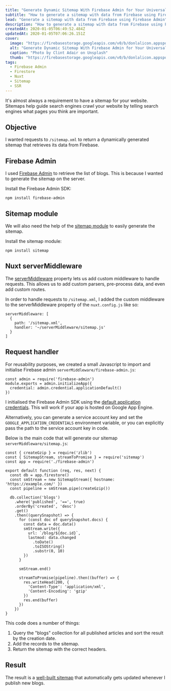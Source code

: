 ```yaml
---
title: "Generate Dynamic Sitemap With Firebase Admin for Your Universal Nuxt App"
subtitle: "How to generate a sitemap with data from Firebase using Firebase Admin"
lead: "Generate a sitemap with data from Firebase using Firebase Admin"
description: "How to generate a sitemap with data from Firebase using Firebase Admin"
createdAt: 2020-01-05T06:49:52.484Z
updatedAt: 2020-01-05T07:06:26.151Z
cover: 
  image: "https://firebasestorage.googleapis.com/v0/b/donlalicon.appspot.com/o/generate-sitemap-firebase%2Fclint-adair-BW0vK-FA3eg-unsplash.jpg?alt=media&token=08bf8931-90d6-4f2f-aef6-07753add4c80"
  alt: "Generate Dynamic Sitemap With Firebase Admin for Your Universal Nuxt App cover image"
  caption: "Photo by Clint Adair on Unsplash"
  thumb: "https://firebasestorage.googleapis.com/v0/b/donlalicon.appspot.com/o/generate-sitemap-firebase%2Fclint-adair-BW0vK-FA3eg-unsplash-small.jpg?alt=media&token=c12c8bdc-7a19-4234-aeee-202d770e4ade"
tags: 
  - Firebase Admin
  - Firestore
  - Nuxt
  - Sitemap
  - SSR
---
```

It's almost always a requirement to have a sitemap for your website. Sitemaps help guide search engines crawl your website by telling search engines what pages you think are important.

Objective
---------

I wanted requests to `/sitemap.xml` to return a dynamically generated sitemap that retrieves its data from Firebase.

Firebase Admin
--------------

I used [Firebase Admin](https://firebase.google.com/docs/admin/setup) to retrieve the list of blogs. This is because I wanted to generate the sitemap on the server.

Install the Firebase Admin SDK:

```
npm install firebase-admin
```

Sitemap module
--------------

We will also need the help of the [sitemap module](https://github.com/ekalinin/sitemap.js) to easily generate the sitemap.

Install the sitemap module:

```
npm install sitemap
```

Nuxt serverMiddleware
---------------------

The [serverMiddleware](https://nuxtjs.org/api/configuration-servermiddleware#the-servermiddleware-property) property lets us add custom middleware to handle requests. This allows us to add custom parsers, pre-process data, and even add custom routes.

In order to handle requests to `/sitemap.xml`, I added the custom middleware to the serverMiddleware property of the `nuxt.config.js` like so:

```js[nuxt.config.js]
serverMiddleware: [
  {
    path: '/sitemap.xml',
    handler: '~/serverMiddleware/sitemap.js'
  }
]
```

Request handler
---------------

For reusability purposes, we created a small Javascript to import and initialise Firebase admin `serverMiddleware/firebase-admin.js`:

```js[serverMiddleware/firebase-admin.js]
const admin = require('firebase-admin')
module.exports = admin.initializeApp({
  credential: admin.credential.applicationDefault()
})
```

I initialised the Firebase Admin SDK using the [default application credentials](https://firebase.google.com/docs/admin/setup#initialize-sdk). This will work if your app is hosted on Google App Engine.

Alternatively, you can generate a service account key and set the `GOOGLE_APPLICATION_CREDENTIALS` environment variable, or you can explicitly pass the path to the service account key in code.

Below is the main code that will generate our sitemap `serverMiddleware/sitemap.js`:

```js[serverMiddleware/sitemap.js]
const { createGzip } = require('zlib')
const { SitemapStream, streamToPromise } = require('sitemap')
const app = require('./firebase-admin')

export default function (req, res, next) {
  const db = app.firestore()
  const smStream = new SitemapStream({ hostname: 'https://example.com/' })
  const pipeline = smStream.pipe(createGzip())

  db.collection('blogs')
    .where('published', '==', true)
    .orderBy('created', 'desc')
    .get()
    .then((querySnapshot) => {
      for (const doc of querySnapshot.docs) {
        const data = doc.data()
        smStream.write({
          url: `/blog/${doc.id}`,
          lastmod: data.changed
            .toDate()
            .toISOString()
            .substr(0, 10)
        })
      }

      smStream.end()

      streamToPromise(pipeline).then((buffer) => {
        res.writeHead(200, {
          'Content-Type': 'application/xml',
          'Content-Encoding': 'gzip'
        })
        res.end(buffer)
      })
    })
}
```

This code does a number of things:

1.  Query the "blogs" collection for all published articles and sort the result by the creation date.
2.  Add the records to the sitemap.
3.  Return the sitemap with the correct headers.
    
Result
------

The result is a [well-built sitemap](https://donlalicon.dev/sitemap.xml) that automatically gets updated whenever I publish new blogs.